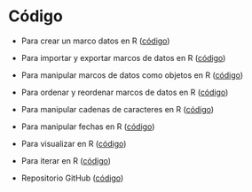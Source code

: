 # Código

-   Para crear un marco datos en R
    ([código](https://agusnieto77.github.io/ryrstudio/codigo/df "data frame"))

-   Para importar y exportar marcos de datos en R
    ([código](https://agusnieto77.github.io/ryrstudio/codigo/read_save "import export"))

-   Para manipular marcos de datos como objetos en R
    ([código](https://agusnieto77.github.io/ryrstudio/codigo/manipular "manipular"))

-   Para ordenar y reordenar marcos de datos en R
    ([código](https://agusnieto77.github.io/ryrstudio/codigo/ordenar "ordenar"))

-   Para manipular cadenas de caracteres en R
    ([código](https://agusnieto77.github.io/ryrstudio/codigo/strings "strings"))

-   Para manipular fechas en R
    ([código](https://agusnieto77.github.io/ryrstudio/codigo/fechas "fechas"))

-   Para visualizar en R
    ([código](https://agusnieto77.github.io/ryrstudio/codigo/vis "visualización"))

-   Para iterar en R
    ([código](https://agusnieto77.github.io/ryrstudio/codigo/iterar "iterar"))

-   Repositorio GitHub
    ([código](https://agusnieto77.github.io/ryrstudio/material "github"))
